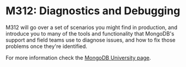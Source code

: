 # M312: Diagnostics and Debugging

M312 will go over a set of scenarios you might find in production, and introduce you to many of the tools and functionality that MongoDB's support and field teams use to diagnose issues, and how to fix those problems once they're identified.

For more information check the [MongoDB University page](https://university.mongodb.com/courses/M312/about).
